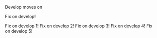 Develop moves on

Fix on develop!

Fix on develop 1!
Fix on develop 2!
Fix on develop 3!
Fix on develop 4!
Fix on develop 5!
